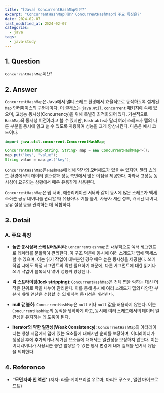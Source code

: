 ```yaml
---
title: "[Java] ConcurrentHashMap이란?"
excerpt: "ConcurrentHashMap이란? ConcurrentHashMap의 주요 특징은?"
date: 2024-02-07
last_modified_at: 2024-02-07
categories:
  - java
tags:
  - java-study
---
```


## 1. Question

`ConcurrentHashMap`이란?

## 2. Answer

`ConcurrentHashMap`은 Java에서 멀티 스레드 환경에서 효율적으로 동작하도록 설계된 `Map` 인터페이스의 구현체이다. 이 클래스는 `java.util.concurrent` 패키지에 속해 있으며, 고성능 동시성(Concurrency)을 위해 특별히 최적화되어 있다. 기본적으로 `HashMap`의 동시성 버전이라고 볼 수 있지만, `Hashtable`과 달리 여러 스레드가 맵의 다른 부분을 동시에 읽고 쓸 수 있도록 허용하여 성능을 크게 향상시킨다. 다음은 예시 코드이다.

```java
import java.util.concurrent.ConcurrentHashMap;

ConcurrentHashMap<String, String> map = new ConcurrentHashMap<>();
map.put("key", "value");
String value = map.get("key");
```

`ConcurrentHashMap`은 `HashMap`에 비해 약간의 오버헤드가 있을 수 있지만, 멀티 스레드 환경에서의 데이터 일관성과 성능  측면에서 많은 이점을 제공한다. 따라서 고성능 동시성이 요구되는 상황에서 매우 유용하게 사용된다.

`ConcurrentHashMap`은 웹 서버, 애플리케이션 서버와 같이 동시에 많은 스레드가 액세스하는 공유 데이터를 관리할 때 유용하다. 예를 들어, 사용자 세션 정보, 캐시된 데이터, 공유 설정 등을 관리하는 데 적합하다.

## 3. Detail

### A. 주요 특징

* **높은 동시성과 스케일러빌리티**: `ConcurrentHashMap`은 내부적으로 여러 세그먼트로 데이터를 분할하여 관리한다. 이 구조 덕분에 동시에 여러 스레드가 맵에 액세스할 수 있으며, 이는 읽기 작업이 대부분인 경우 매우 높은 동시성을 제공한다. 쓰기 작업 시에도 특정 세그먼트의 락만 필요하기 때문에, 다른 세그먼트에 대한 읽기나 쓰기 작업이 블록되지 않아 성능이 향상된다.

* **락 스트라이핑(lock stripping)**: `ConcurrentHashMap`은 전체 맵을 락하는 대신 더 작은 단위로 락을 나누어 관리한다. 이를 통해 동시에 여러 스레드가 맵의 다양한 부분에 대해 연산을 수행할 수 있게 하여 동시성을 개선한다.

* **null 값 불허**: `ConcurrentHashMap`은 `null` 키나 `null` 값을 허용하지 않는다. 이는 `ConcurrentHashMap`의 동작을 명확하게 하고, 동시에 여러 스레드에서의 데이터 일관성을 유지하는 데 도움이 된다.

* **Iterator의 약한 일관성(Weak Consistency)**: `ConcurrentHashMap`의 이터레이터는 생성 시점에서 맵에 있는 요소들에 대해서만 순회를 보장하며, 이터레이터가 생성된 후에 추가되거나 제거된 요소들에 대해서는 일관성을 보장하지 않는다. 이는 이터레이터가 사용되는 동안 발생할 수 있는 동시 변경에 대해 실패를 던지지 않음을 의미한다.


## 4. Reference

* **"모던 자바 인 액션"** (저자: 라울-게이브리얼 우르마, 마리오 푸스코, 앨런 마이크로프트)